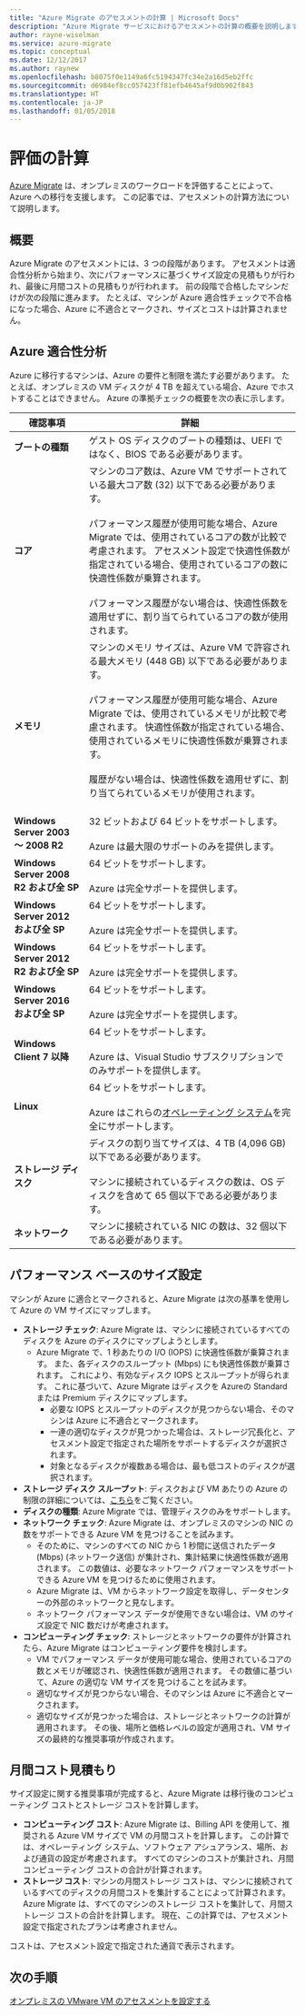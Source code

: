 ```yaml
---
title: "Azure Migrate のアセスメントの計算 | Microsoft Docs"
description: "Azure Migrate サービスにおけるアセスメントの計算の概要を説明します。"
author: rayne-wiselman
ms.service: azure-migrate
ms.topic: conceptual
ms.date: 12/12/2017
ms.author: raynew
ms.openlocfilehash: b8075f0e1149a6fc5194347fc34e2a16d5eb2ffc
ms.sourcegitcommit: d6984ef8cc057423ff81efb4645af9d0b902f843
ms.translationtype: HT
ms.contentlocale: ja-JP
ms.lasthandoff: 01/05/2018
---
```

# <a name="assessment-calculations"></a>評価の計算

[Azure Migrate](migrate-overview.md) は、オンプレミスのワークロードを評価することによって、Azure への移行を支援します。 この記事では、アセスメントの計算方法について説明します。



## <a name="overview"></a>概要

Azure Migrate のアセスメントには、3 つの段階があります。 アセスメントは適合性分析から始まり、次にパフォーマンスに基づくサイズ設定の見積もりが行われ、最後に月間コストの見積もりが行われます。 前の段階で合格したマシンだけが次の段階に進みます。 たとえば、マシンが Azure 適合性チェックで不合格になった場合、Azure に不適合とマークされ、サイズとコストは計算されません。 


## <a name="azure-suitability-analysis"></a>Azure 適合性分析

Azure に移行するマシンは、Azure の要件と制限を満たす必要があります。 たとえば、オンプレミスの VM ディスクが 4 TB を超えている場合、Azure でホストすることはできません。 Azure の準拠チェックの概要を次の表に示します。 

**確認事項** | **詳細**
--- | ---
**ブートの種類** | ゲスト OS ディスクのブートの種類は、UEFI ではなく、BIOS である必要があります。
**コア** | マシンのコア数は、Azure VM でサポートされている最大コア数 (32) 以下である必要があります。<br/><br/> パフォーマンス履歴が使用可能な場合、Azure Migrate では、使用されているコアの数が比較で考慮されます。 アセスメント設定で快適性係数が指定されている場合、使用されているコアの数に快適性係数が乗算されます。<br/><br/> パフォーマンス履歴がない場合は、快適性係数を適用せずに、割り当てられているコアの数が使用されます。
**メモリ** | マシンのメモリ サイズは、Azure VM で許容される最大メモリ (448 GB) 以下である必要があります。 <br/><br/> パフォーマンス履歴が使用可能な場合、Azure Migrate では、使用されているメモリが比較で考慮されます。 快適性係数が指定されている場合、使用されているメモリに快適性係数が乗算されます。<br/><br/> 履歴がない場合は、快適性係数を適用せずに、割り当てられているメモリが使用されます。<br/><br/> 
**Windows Server 2003 ～ 2008 R2** | 32 ビットおよび 64 ビットをサポートします。<br/><br/> Azure は最大限のサポートのみを提供します。
**Windows Server 2008 R2 および全 SP** | 64 ビットをサポートします。<br/><br/> Azure は完全サポートを提供します。
**Windows Server 2012 および全 SP** | 64 ビットをサポートします。<br/><br/> Azure は完全サポートを提供します。
**Windows Server 2012 R2 および全 SP** | 64 ビットをサポートします。<br/><br/> Azure は完全サポートを提供します。
**Windows Server 2016 および全 SP** | 64 ビットをサポートします。<br/><br/> Azure は完全サポートを提供します。
**Windows Client 7 以降** | 64 ビットをサポートします。<br/><br/> Azure は、Visual Studio サブスクリプションでのみサポートを提供します。
**Linux** | 64 ビットをサポートします。<br/><br/> Azure はこれらの[オペレーティング システム](../virtual-machines/linux/endorsed-distros.md)を完全にサポートします。
**ストレージ ディスク** | ディスクの割り当てサイズは、4 TB (4,096 GB) 以下である必要があります。<br/><br/> マシンに接続されているディスクの数は、OS ディスクを含めて 65 個以下である必要があります。 
**ネットワーク** | マシンに接続されている NIC の数は、32 個以下である必要があります。


## <a name="performance-based-sizing"></a>パフォーマンス ベースのサイズ設定

マシンが Azure に適合とマークされると、Azure Migrate は次の基準を使用して Azure の VM サイズにマップします。

- **ストレージ チェック**: Azure Migrate は、マシンに接続されているすべてのディスクを Azure のディスクにマップしようとします。
    - Azure Migrate で、1 秒あたりの I/O (IOPS) に快適性係数が乗算されます。 また、各ディスクのスループット (Mbps) にも快適性係数が乗算されます。 これにより、有効なディスク IOPS とスループットが得られます。 これに基づいて、Azure Migrate はディスクを Azureの Standard または Premium ディスクにマップします。
      - 必要な IOPS とスループットのディスクが見つからない場合、そのマシンは Azure に不適合とマークされます。
      - 一連の適切なディスクが見つかった場合は、ストレージ冗長化と、アセスメント設定で指定された場所をサポートするディスクが選択されます。
      - 対象となるディスクが複数ある場合は、最も低コストのディスクが選択されます。
- **ストレージ ディスク スループット**: ディスクおよび VM あたりの Azure の制限の詳細については、[こちら](../azure-subscription-service-limits.md#storage-limits)をご覧ください。
- **ディスクの種類**: Azure Migrate では、管理ディスクのみをサポートします。
- **ネットワーク チェック**: Azure Migrate は、オンプレミスのマシンの NIC の数をサポートできる Azure VM を見つけることを試みます。
    - そのために、マシンのすべての NIC から 1 秒間に送信されたデータ (Mbps) (ネットワーク送信) が集計され、集計結果に快適性係数が適用されます。 この数値は、必要なネットワーク パフォーマンスをサポートできる Azure VM を見つけるために使用されます。
    - Azure Migrate は、VM からネットワーク設定を取得し、データセンターの外部のネットワークと見なします。
    - ネットワーク パフォーマンス データが使用できない場合は、VM のサイズ設定で NIC 数だけが考慮されます。
- **コンピューティング チェック**: ストレージとネットワークの要件が計算されたら、Azure Migrate はコンピューティング要件を検討します。
    - VM でパフォーマンス データが使用可能な場合、使用されているコアの数とメモリが確認され、快適性係数が適用されます。 その数値に基づいて、Azure の適切な VM サイズを見つけることを試みます。
    - 適切なサイズが見つからない場合、そのマシンは Azure に不適合とマークされます。
    - 適切なサイズが見つかった場合は、ストレージとネットワークの計算が適用されます。 その後、場所と価格レベルの設定が適用され、VM サイズの最終的な推奨事項が作成されます。


## <a name="monthly-cost-estimation"></a>月間コスト見積もり

サイズ設定に関する推奨事項が完成すると、Azure Migrate は移行後のコンピューティング コストとストレージ コストを計算します。

- **コンピューティング コスト**: Azure Migrate は、Billing API を使用して、推奨される Azure VM サイズで VM の月間コストを計算します。 この計算では、オペレーティング システム、ソフトウェア アシュアランス、場所、および通貨の設定が考慮されます。 すべてのマシンのコストが集計され、月間コンピューティング コストの合計が計算されます。
- **ストレージ コスト**: マシンの月間ストレージ コストは、マシンに接続されているすべてのディスクの月間コストを集計することによって計算されます。 Azure Migrate は、すべてのマシンのストレージ コストを集計して、月間ストレージ コストの合計を計算します。 現在、この計算では、アセスメント設定で指定されたプランは考慮されません。

コストは、アセスメント設定で指定された通貨で表示されます。 


## <a name="next-steps"></a>次の手順

[オンプレミスの VMware VM のアセスメントを設定する](tutorial-assessment-vmware.md)
